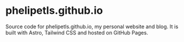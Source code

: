 # phelipetls.github.io

Source code for phelipetls.github.io, my personal website and blog. It is built
with Astro, Tailwind CSS and hosted on GitHub Pages.

